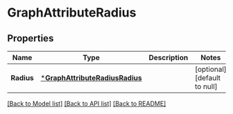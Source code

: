 # GraphAttributeRadius

## Properties
Name | Type | Description | Notes
------------ | ------------- | ------------- | -------------
**Radius** | [***GraphAttributeRadiusRadius**](GraphAttributeRadius_radius.md) |  | [optional] [default to null]

[[Back to Model list]](../README.md#documentation-for-models) [[Back to API list]](../README.md#documentation-for-api-endpoints) [[Back to README]](../README.md)


